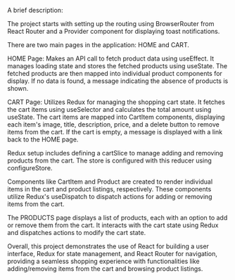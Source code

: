 A brief description:

The project starts with setting up the routing using BrowserRouter from React Router and a Provider component for displaying toast notifications.

There are two main pages in the application: HOME and CART.

HOME Page: Makes an API call to fetch product data using useEffect. It manages loading state and stores the fetched products using useState. The fetched products are then mapped into individual product components for display. If no data is found, a message indicating the absence of products is shown.

CART Page: Utilizes Redux for managing the shopping cart state. It fetches the cart items using useSelector and calculates the total amount using useState. The cart items are mapped into CartItem components, displaying each item's image, title, description, price, and a delete button to remove items from the cart. If the cart is empty, a message is displayed with a link back to the HOME page.

Redux setup includes defining a cartSlice to manage adding and removing products from the cart. The store is configured with this reducer using configureStore.

Components like CartItem and Product are created to render individual items in the cart and product listings, respectively. These components utilize Redux's useDispatch to dispatch actions for adding or removing items from the cart.

The PRODUCTS page displays a list of products, each with an option to add or remove them from the cart. It interacts with the cart state using Redux and dispatches actions to modify the cart state.

Overall, this project demonstrates the use of React for building a user interface, Redux for state management, and React Router for navigation, providing a seamless shopping experience with functionalities like adding/removing items from the cart and browsing product listings.
